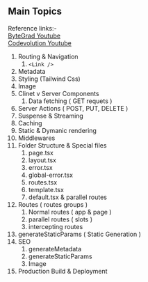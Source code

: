 ## Main Topics

Reference links:-  
[ByteGrad Youtube](https://www.youtube.com/watch?v=vwSlYG7hFk0)  
[Codevolution Youtube](https://www.youtube.com/watch?v=_EgI9WH8q1A)


1. Routing & Navigation  
    1. ```<Link />```
2. Metadata
3. Styling (Tailwind Css)
4. Image
5. Clinet v Server Components
   1. Data fetching ( GET requets )
6. Server Actions ( POST, PUT, DELETE )
7. Suspense & Streaming
8. Caching
9. Static & Dymanic rendering
10. Middlewares
11. Folder Structure & Special files
    1. page.tsx
    2. layout.tsx
    3. error.tsx
    4. global-error.tsx
    5. routes.tsx
    6. template.tsx
    7. default.tsx & parallel routes
12. Routes  ( routes groups ) 
    1. Normal routes ( app & page )
    2. parallel routes ( slots )
    3. intercepting routes
13. generateStaticParams ( Static Generation )
14. SEO
    1. generateMetadata
    2. generateStaticParams
    3. Image
14. Production Build & Deployment